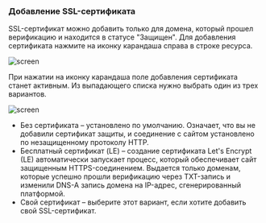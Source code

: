 ### **Добавление SSL-сертификата**
SSL-сертификат можно добавить только для домена, который прошел верификацию и находится в статусе "Защищен". Для добавления сертификата нажмите на иконку карандаша справа в строке ресурса.

![screen]()

При нажатии на иконку карандаша поле добавления сертификата станет активным. Из выпадающего списка нужно выбрать один из трех вариантов.

![screen]()

- Без сертификата – установлено по умолчанию. Означает, что вы не добавили сертификат защиты, и соединение с сайтом установлено по незащищенному протоколу HTTP.
- Бесплатный сертификат (LE) – создание сертификата Let's Encrypt (LE) автоматически запускает процесс, который обеспечивает сайт защищенным HTTPS-соединением. Выдается только доменам, которые успешно прошли верификацию через TXT-запись и изменили DNS-A запись домена на IP-адрес, сгенерированный платформой.
- Свой сертификат – выберите этот вариант, если хотите добавить свой SSL-сертификат.
